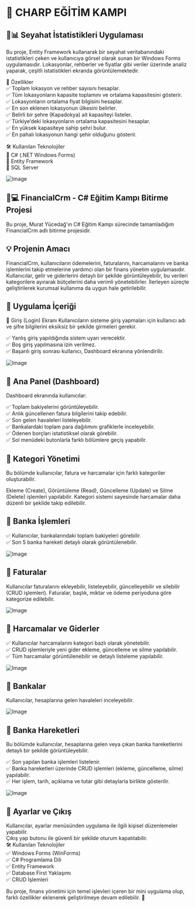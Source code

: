 # 🚀 CHARP EĞİTİM KAMPI
## 🌟📊 Seyahat İstatistikleri Uygulaması
Bu proje, Entity Framework kullanarak bir seyahat veritabanındaki istatistikleri çeken ve kullanıcıya görsel olarak sunan bir Windows Forms uygulamasıdır. Lokasyonlar, rehberler ve fiyatlar gibi veriler üzerinde analiz yaparak, çeşitli istatistikleri ekranda görüntülemektedir.

🚀 Özellikler </br>
✅ Toplam lokasyon ve rehber sayısını hesaplar. </br>
✅ Tüm lokasyonların kapasite toplamını ve ortalama kapasitesini gösterir. </br>
✅ Lokasyonların ortalama fiyat bilgisini hesaplar. </br>
✅ En son eklenen lokasyonun ülkesini belirler. </br>
✅ Belirli bir şehre (Kapadokya) ait kapasiteyi listeler. </br>
✅ Türkiye’deki lokasyonların ortalama kapasitesini hesaplar. </br>
✅ En yüksek kapasiteye sahip şehri bulur. </br>
✅ En pahalı lokasyonun hangi şehir olduğunu gösterir. </br>

🛠 Kullanılan Teknolojiler </br>
🔹 C# (.NET Windows Forms) </br>
🔹 Entity Framework </br>
🔹 SQL Server </br>

![Image](https://github.com/user-attachments/assets/90840b4b-356c-4b23-8013-14d80a219555)


## 🌟💻 FinancialCrm - C# Eğitim Kampı Bitirme Projesi
Bu proje, Murat Yücedağ'ın C# Eğitim Kampı sürecinde tamamladığım FinancialCrm adlı bitirme projesidir.

## 💡 Projenin Amacı
FinancialCrm, kullanıcıların ödemelerini, faturalarını, harcamalarını ve banka işlemlerini takip etmelerine yardımcı olan bir finans yönetim uygulamasıdır. Kullanıcılar, gelir ve giderlerini detaylı bir şekilde görüntüleyebilir, bu verileri kategorilere ayırarak bütçelerini daha verimli yönetebilirler. İlerleyen süreçte geliştirilerek kurumsal kullanıma da uygun hale getirilebilir.

## 📌 Uygulama İçeriği
🔹 Giriş (Login) Ekranı
Kullanıcıların sisteme giriş yapmaları için kullanıcı adı ve şifre bilgilerini eksiksiz bir şekilde girmeleri gerekir. </br>

✅ Yanlış giriş yapıldığında sistem uyarı verecektir. </br>
✅ Boş giriş yapılmasına izin verilmez. </br>
✅ Başarılı giriş sonrası kullanıcı, Dashboard ekranına yönlendirilir. </br>


![Image](https://github.com/user-attachments/assets/01c04e2f-e36d-4609-b793-68a41129074c)


## 🔹 Ana Panel (Dashboard)
Dashboard ekranında kullanıcılar:

✅ Toplam bakiyelerini görüntüleyebilir. </br>
✅ Anlık güncellenen fatura bilgilerini takip edebilir. </br>
✅ Son gelen havaleleri listeleyebilir. </br>
✅ Bankalardaki toplam para dağılımını grafiklerle inceleyebilir. </br>
✅ Ödenen borçları istatistiksel olarak görebilir. </br>
✅ Sol menüdeki butonlarla farklı bölümlere geçiş yapabilir. </br>
## 🔹 Kategori Yönetimi
Bu bölümde kullanıcılar, fatura ve harcamalar için farklı kategoriler oluşturabilir.

Ekleme (Create), Görüntüleme (Read), Güncelleme (Update) ve Silme (Delete) işlemleri yapılabilir.
Kategori sistemi sayesinde harcamalar daha düzenli bir şekilde takip edilebilir.
## 🔹 Banka İşlemleri
✅ Kullanıcılar, bankalarındaki toplam bakiyeleri görebilir. </br>
✅ Son 5 banka hareketi detaylı olarak görüntülenebilir. </br>



![Image](https://github.com/user-attachments/assets/ed094d76-2130-4fb9-a89a-b61858593de2)




## 🔹 Faturalar
Kullanıcılar faturalarını ekleyebilir, listeleyebilir, güncelleyebilir ve silebilir (CRUD işlemleri).
Faturalar, başlık, miktar ve ödeme periyoduna göre kategorize edilebilir.



![Image](https://github.com/user-attachments/assets/b48d4038-ee7f-44bc-8950-58b10645f835)



## 🔹 Harcamalar ve Giderler
✅ Kullanıcılar harcamalarını kategori bazlı olarak yönetebilir. </br>
✅ CRUD işlemleriyle yeni gider ekleme, güncelleme ve silme yapılabilir. </br>
✅ Tüm harcamalar görüntülenebilir ve detaylı listeleme yapılabilir. </br>



![Image](https://github.com/user-attachments/assets/61c748f3-0b49-4864-8ddb-aafe441a0854)



## 🔹 Bankalar
Kullanıcılar, hesaplarına gelen havaleleri inceleyebilir.



![Image](https://github.com/user-attachments/assets/014c092b-a7c4-4f8f-ac5d-08ee6ed66b28)



## 🔹 Banka Hareketleri
Bu bölümde kullanıcılar, hesaplarına gelen veya çıkan banka hareketlerini detaylı bir şekilde görüntüleyebilir.

✅ Son yapılan banka işlemleri listelenir. </br>
✅ Banka hareketleri üzerinde CRUD işlemleri (ekleme, güncelleme, silme) yapılabilir. </br>
✅ Her işlem, tarih, açıklama ve tutar gibi detaylarla birlikte gösterilir. </br>


![Image](https://github.com/user-attachments/assets/443d26c4-7a4c-4030-8927-ecb975dafeff)




## 🔹 Ayarlar ve Çıkış
Kullanıcılar, ayarlar menüsünden uygulama ile ilgili kişisel düzenlemeler yapabilir. </br>
Çıkış yap butonu ile güvenli bir şekilde oturum kapatılabilir. </br>
🛠️ Kullanılan Teknolojiler </br>
✅ Windows Forms (WinForms) </br>
✅ C# Programlama Dili </br>
✅ Entity Framework </br>
✅ Database First Yaklaşımı </br>
✅ CRUD İşlemleri </br>

Bu proje, finans yönetimi için temel işlevleri içeren bir mini uygulama olup, farklı özellikler eklenerek geliştirilmeye devam edilebilir. 🚀









